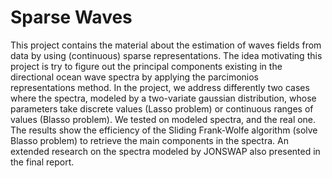 # Sparse Waves

This project contains the material about the estimation of waves fields from data by using (continuous) sparse representations. The idea motivating this project is try to figure out the principal components existing in the directional ocean wave spectra by applying the parcimonios representations method.  In the project, we address differently two cases where the spectra, modeled by a two-variate  gaussian distribution,  whose parameters take  discrete values (Lasso problem) or continuous ranges of values (Blasso problem). We tested on modeled spectra, and the real one. The results show the efficiency of the Sliding Frank-Wolfe algorithm (solve  Blasso problem) to retrieve the main components in the spectra. An extended research on the spectra modeled by JONSWAP also presented in the final report.
